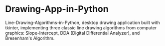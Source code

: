 # Drawing-App-in-Python
 Line-Drawing-Algorithms-in-Python, desktop drawing application built with tkinter, implementing three classic line drawing algorithms from computer graphics: Slope-Intercept, DDA (Digital Differential Analyzer), and Bresenham's Algorithm.
